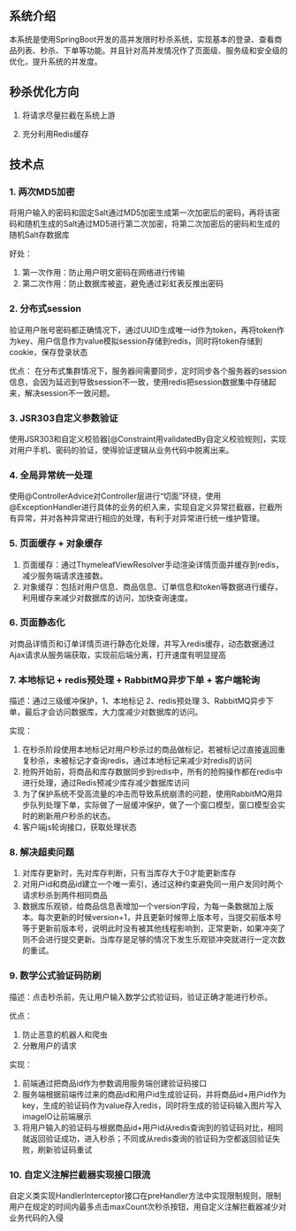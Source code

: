 
​     
## 系统介绍
本系统是使用SpringBoot开发的高并发限时秒杀系统，实现基本的登录、查看商品列表、秒杀、下单等功能。并且针对高并发情况作了页面级、服务级和安全级的优化，提升系统的并发度。

## 秒杀优化方向

1. 将请求尽量拦截在系统上游

2. 充分利用Redis缓存
## 技术点
### 1. 两次MD5加密

将用户输入的密码和固定Salt通过MD5加密生成第一次加密后的密码，再将该密码和随机生成的Salt通过MD5进行第二次加密，将第二次加密后的密码和生成的随机Salt存数据库

好处：    
1. 第一次作用：防止用户明文密码在网络进行传输
2. 第二次作用：防止数据库被盗，避免通过彩虹表反推出密码

### 2. 分布式session
验证用户账号密码都正确情况下，通过UUID生成唯一id作为token，再将token作为key、用户信息作为value模拟session存储到redis，同时将token存储到cookie，保存登录状态

优点： 在分布式集群情况下，服务器间需要同步，定时同步各个服务器的session信息，会因为延迟到导致session不一致，使用redis把session数据集中存储起来，解决session不一致问题。

### 3. JSR303自定义参数验证
使用JSR303和自定义校验器[@Constraint用validatedBy自定义校验规则]，实现对用户手机、密码的验证，使得验证逻辑从业务代码中脱离出来。

### 4. 全局异常统一处理
使用@ControllerAdvice对Controller层进行“切面”环绕，使用@ExceptionHandler进行具体的业务的织入来，实现自定义异常拦截器，拦截所有异常，并对各种异常进行相应的处理，有利于对异常进行统一维护管理。

### 5. 页面缓存 + 对象缓存
1. 页面缓存：通过ThymeleafViewResolver手动渲染详情页面并缓存到redis，减少服务端请求连接数。
2. 对象缓存：包括对用户信息、商品信息、订单信息和token等数据进行缓存，利用缓存来减少对数据库的访问，加快查询速度。

### 6. 页面静态化
对商品详情页和订单详情页进行静态化处理，并写入redis缓存，动态数据通过Ajax请求从服务端获取，实现前后端分离，打开速度有明显提高

### 7. 本地标记 + redis预处理 + RabbitMQ异步下单 + 客户端轮询
描述：通过三级缓冲保护，1、本地标记  2、redis预处理  3、RabbitMQ异步下单，最后才会访问数据库，大力度减少对数据库的访问。

实现：

1. 在秒杀阶段使用本地标记对用户秒杀过的商品做标记，若被标记过直接返回重复秒杀，未被标记才查询redis，通过本地标记来减少对redis的访问
2. 抢购开始前，将商品和库存数据同步到redis中，所有的抢购操作都在redis中进行处理，通过Redis预减少库存减少数据库访问
3. 为了保护系统不受高流量的冲击而导致系统崩溃的问题，使用RabbitMQ用异步队列处理下单，实际做了一层缓冲保护，做了一个窗口模型，窗口模型会实时的刷新用户秒杀的状态。
4. 客户端js轮询接口，获取处理状态

### 8. 解决超卖问题
1. 对库存更新时，先对库存判断，只有当库存大于0才能更新库存
2. 对用户id和商品id建立一个唯一索引，通过这种约束避免同一用户发同时两个请求秒杀到两件相同商品
3. 数据库乐观锁，给商品信息表增加一个version字段，为每一条数据加上版本。每次更新的时候version+1，并且更新时候带上版本号，当提交前版本号等于更新前版本号，说明此时没有被其他线程影响到，正常更新，如果冲突了则不会进行提交更新。当库存是足够的情况下发生乐观锁冲突就进行一定次数的重试。

### 9. 数学公式验证码防刷
描述：点击秒杀前，先让用户输入数学公式验证码，验证正确才能进行秒杀。

优点：
1. 防止恶意的机器人和爬虫 
2. 分散用户的请求

实现：
1. 前端通过把商品id作为参数调用服务端创建验证码接口
2. 服务端根据前端传过来的商品id和用户id生成验证码，并将商品id+用户id作为key，生成的验证码作为value存入redis，同时将生成的验证码输入图片写入imageIO让前端展示
3. 将用户输入的验证码与根据商品id+用户id从redis查询到的验证码对比，相同就返回验证成功，进入秒杀；不同或从redis查询的验证码为空都返回验证失败，刷新验证码重试



### 10. 自定义注解拦截器实现接口限流
自定义类实现HandlerInterceptor接口在preHandler方法中实现限制规则，限制用户在规定的时间内最多点击maxCount次秒杀按钮，用自定义注解拦截器减少对业务代码的入侵



